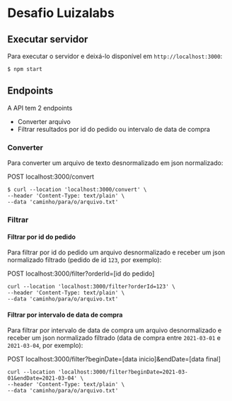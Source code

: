 # Desafio Luizalabs

## Executar servidor
Para executar o servidor e deixá-lo disponível em `http://localhost:3000`:
```
$ npm start
```

## Endpoints

A API tem 2 endpoints
- Converter arquivo
- Filtrar resultados por id do pedido ou intervalo de data de compra

### Converter
Para converter um arquivo de texto desnormalizado em json normalizado:

POST localhost:3000/convert
```
$ curl --location 'localhost:3000/convert' \
--header 'Content-Type: text/plain' \
--data 'caminho/para/o/arquivo.txt'
```

### Filtrar

#### Filtrar por id do pedido
Para filtrar por id do pedido um arquivo desnormalizado e receber um json normalizado filtrado (pedido de id `123`, por exemplo):

POST localhost:3000/filter?orderId=[id do pedido]
```
curl --location 'localhost:3000/filter?orderId=123' \
--header 'Content-Type: text/plain' \
--data 'caminho/para/o/arquivo.txt'
```
#### Filtrar por intervalo de data de compra
Para filtrar por intervalo de data de compra um arquivo desnormalizado e receber um json normalizado filtrado (data de compra entre `2021-03-01` e `2021-03-04`, por exemplo):

POST localhost:3000/filter?beginDate=[data inicio]&endDate=[data final]
```
curl --location 'localhost:3000/filter?beginDate=2021-03-01&endDate=2021-03-04' \
--header 'Content-Type: text/plain' \
--data 'caminho/para/o/arquivo.txt'
```
